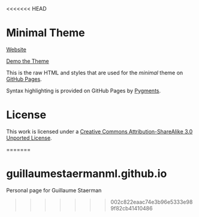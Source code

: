 <<<<<<< HEAD
# Minimal Theme

[Website](https://guillaumestaermanml.github.io/)

[Demo the Theme](http://orderedlist.github.com/minimal/)

This is the raw HTML and styles that are used for the *minimal* theme on [GitHub Pages](http://pages.github.com/).

Syntax highlighting is provided on GitHub Pages by [Pygments](http://pygments.org).

# License

This work is licensed under a [Creative Commons Attribution-ShareAlike 3.0 Unported License](http://creativecommons.org/licenses/by-sa/3.0/).



=======
# guillaumestaermanml.github.io
Personal page for Guillaume Staerman
>>>>>>> 002c822eaac74e3b96e5333e989f82cb41410486
